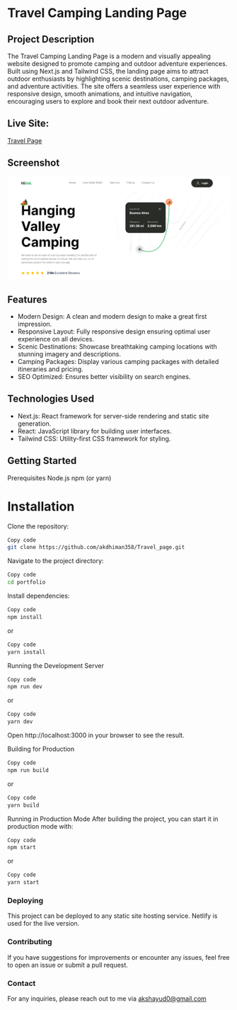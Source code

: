 # Travel Camping Landing Page
## Project Description
The Travel Camping Landing Page is a modern and visually appealing website designed to promote camping and outdoor adventure experiences. Built using Next.js and Tailwind CSS, the landing page aims to attract outdoor enthusiasts by highlighting scenic destinations, camping packages, and adventure activities. The site offers a seamless user experience with responsive design, smooth animations, and intuitive navigation, encouraging users to explore and book their next outdoor adventure.

## Live Site: 
[Travel Page](https://travelcampingage.netlify.app/)

## Screenshot
![Project Screenshot](Screenshot.png)

## Features
- Modern Design: A clean and modern design to make a great first impression.
- Responsive Layout: Fully responsive design ensuring optimal user experience on all devices.
- Scenic Destinations: Showcase breathtaking camping locations with stunning imagery and descriptions.
- Camping Packages: Display various camping packages with detailed itineraries and pricing.
- SEO Optimized: Ensures better visibility on search engines.

## Technologies Used
- Next.js: React framework for server-side rendering and static site generation.
- React: JavaScript library for building user interfaces.
- Tailwind CSS: Utility-first CSS framework for styling.


## Getting Started
Prerequisites
Node.js
npm (or yarn)

# Installation
Clone the repository:
```bash
Copy code
git clone https://github.com/akdhiman358/Travel_page.git
```
Navigate to the project directory:
```bash
Copy code
cd portfolio
```
Install dependencies:
```bash
Copy code
npm install
```
or
```bash
Copy code
yarn install
```
Running the Development Server
```bash
Copy code
npm run dev
```
or

```bash
Copy code
yarn dev
```
Open http://localhost:3000 in your browser to see the result.

Building for Production
```bash
Copy code
npm run build
```
or

```bash
Copy code
yarn build
```
Running in Production Mode
After building the project, you can start it in production mode with:

```bash
Copy code
npm start
```
or

```bash
Copy code
yarn start
```
### Deploying
This project can be deployed to any static site hosting service. Netlify is used for the live version.

### Contributing
If you have suggestions for improvements or encounter any issues, feel free to open an issue or submit a pull request.

### Contact
For any inquiries, please reach out to me via akshayud0@gmail.com
